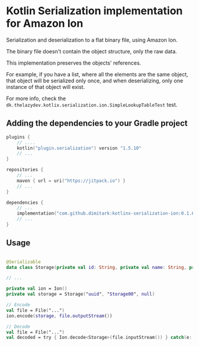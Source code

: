 # Kotlin Serialization implementation for Amazon Ion

Serialization and deserialization to a flat binary file, using Amazon Ion.

The binary file doesn't contain the object structure, only the raw data. 

This implementation preserves the objects' references.

For example, if you have a list, where all the elements are the same object, that object will be serialized only once,
and when deserializing, only one instance of that object will exist. 

For more info, check the `dk.thelazydev.kotlix.serialization.ion.SimpleLookupTableTest` test.

## Adding the dependencies to your Gradle project

```kotlin
plugins {
    // ....
    kotlin("plugin.serialization") version "1.5.10"
    // ...
}

repositories {
    // ...
    maven { url = uri("https://jitpack.io") }
    // ...
}

dependencies {
    // ...
    implementation("com.github.dimitark:kotlinx-serialization-ion:0.1.6")
    // ...
}

```

## Usage

```kotlin

@Serializable
data class Storage(private val id: String, private val name: String, private val size: Int?)

// ...

private val ion = Ion()
private val storage = Storage("uuid", "Storage00", null)

// Encode
val file = File("...")
ion.encode(storage, file.outputStream())

// Decode
val file = File("...")
val decoded = try { Ion.decode<Storage>(file.inputStream()) } catch(e: IntegrityCheckException) {}
```
